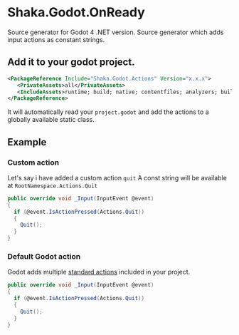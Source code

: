 # Shaka.Godot.OnReady

Source generator for Godot 4 .NET version.
Source generator which adds input actions as constant strings.

## Add it to your godot project.
```xml
<PackageReference Include="Shaka.Godot.Actions" Version="x.x.x">
   <PrivateAssets>all</PrivateAssets>
   <IncludeAssets>runtime; build; native; contentfiles; analyzers; buildtransitive</IncludeAssets>
</PackageReference>
```

It will automatically read your `project.godot` and add the actions to a globally available static class.

## Example

### Custom action
Let's say i have added a custom action `quit`
A const string will be available at `RootNamespace.Actions.Quit`

```cs
public override void _Input(InputEvent @event)
{
  if (@event.IsActionPressed(Actions.Quit))
  {
    Quit();
  }
}
```

### Default Godot action
Godot adds multiple [standard actions]() included in your project.
```cs
public override void _Input(InputEvent @event)
{
  if (@event.IsActionPressed(Actions.Quit))
  {
    Quit();
  }
}
```
